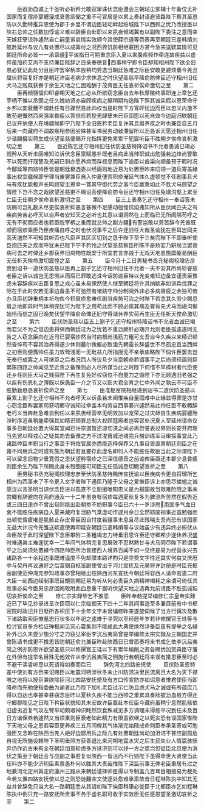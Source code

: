 <!-- { "loadSidebar": true } -->
　　臣遐沥血诚上干圣听必祈矜允敢逭窜诛伏念臣遭会三朝玷尘冢辅十年备位无补国家而复宿疹婴纒寖成衰惫丞弼之重不可冐居是以累上奏封请避贤路陛下察其至恳防以久勤特推异恩使为郡于乡里不谓边臣轻动衅起绥城陛下以西顾之忧乃改授臣以陜右总帅之任数加惇谕义难以辞臣自赴职以来夙夜倾竭冀有以副陛下委注之意而幸天嫉狂孽谅祚遽然自亡嗣童诉哀情实效顺今其使薛宗道等赍表再至朝廷已差韩缜刘航赴延州与议凢有处置尽以成筭付之况西界饥防相继窘困方甚今急来送欵其情可见朝廷所命必皆一一承禀疆平谧指日可期重念臣入夏以来腹疾频作牵连故疾益以虚悴虽加药艾尚不支持兼臣陛辞之日亲奉徳音西事稍宁即令臣却知相州陛下欲全旧恩必犹记此处分且臣昨罢宰柄本觊稍均劳逸当朝廷急难之际臣安敢更避烦重今羌丑屈伏将容复好亦是朝廷许臣老病少求休息之时伏望圣慈早降俞防俾臣还守相州旧任犬马之贱既获飬于余生天地之仁固难酬于茂育臣无任哀祈俟命激切之至
　　第二
　　臣再倾悃愊仰叩睿朙天地之仁必从所欲窃念臣自去年秋厚陵终事即连上章乞还宰柄不惟以丞弼之任久媿妨贤亦自顾疾病之躯稍期均逸陛下照其诚实假以恩荣命守乡邦以安衰薾不谓赴任有日骤然易此帅权当是时陛下方宵旰忧边而臣以忠义内激不敢苟避慨然西来强率昏疲以答信任若狡羌肆孽未已臣固愿以死自效今边庭归欵朝廷已议开纳使人在境疆候即宁乃陛下全旧恩矜老臣复许其息肩养疾之时也兼臣自五月后来一向藏府不调故疾相参困劣殊甚军书民务动致滞留所以沥恳诉天愿还相州旧任少谐頥摄实荷生成伏望圣慈便赐开允指挥更免累累干犯宸听臣不胜朝夕俟命哀祈激切之至
　　第三
　　臣近陈乞还守相州旧任伏防圣慈特降诏书不允者愚诚已竭必觊矜从天听未回唯知泣诉伏念臣禀赋愚朴既老且病此当帅职诚出勉强若边烽尚警敢不以死而扞冦讐及羌嗣已驯亦愿养疴而存视息而陛下谕臣以酋渠向顺备预于暇时况今鄜延等四路帅臣皆是朝廷极选委以经画则地近易为处置臣昨来叨领一道兵寄盖縁事出权宜疆候即宁理当废罢兼臣自入仲夏便苦积疹淹延气体久虚顿觉不任剧事且犬马有疾犹能极声长鸣顾望主恩幸一寛其守御代劳之事今臣羸惫如此不胜犬马顾望之情陛下岂不念之哉欲望圣慈更不赐诏荅便降俞防令臣还守相州旧任免塡沟壑上累至仁臣无任朝夕俟命哀祈激切之至
　　第四
　　臣三上表奏乞还守相州一奉诏答未防赐可岂礼数未尽更俟哀祈抑愚言甚微不足感动徊惶怵廹弗知所从臣伏闻匹夫之有疾病劳苦必呼天以自声者安知天之必听也其意以谓洞然在上而临已无所阂隔苟呼之无有不彻而应者也若臣脱宰柄之重而就总帅之剧方疆有警岂敢以劳苦辞今羌酋既顺而宿疹乘臣乃臣疾痛自呼之时也伏况事平之后许还旧任大哉圣谕犹在臣耳岂同夫高天邈然不可知其听否也凡臣声其区区切到之恳于陛下至于三矣而陛下不即垂听使臣抱匹夫之疾而呼犹未已陛下宁不矜怜之伏望圣慈察臣所陈不是矫妄乃职局当罢衰病可去之时俾还乡郡获养旧疴物性既安于所宜君言亦践于无戏天地恩施糜躯曷酬臣无任祈天俟命激切震惶之至
　　第五
　　臣今月十二日男秘书丞充秘阁校理忠彦赍到诏书一道伏防圣慈以臣再上劄子乞还守相州旧任不允者一夫不安其所尚轸睿慈老臣之诉以诚岂无恩恻从而后已罪敢逃诛今诏防谕臣特以羌变难知边备宜谨责臣豫虑未容辞疾以去臣复思之戎心虽未易保然使人继至朝廷将许其纳欵非如训兵伐罪之际在于此时仅若无事边备虽不可弛然有诸路守帅分制阃外非必多病昬疲之余独可倚办且臣初辞重柄本祈均佚今积衰疹愈难任剧当疾势可治之时陛下若念其久劳少赐息肩之地即异时气体稍完犹可为陛下之用苟此而不顾必俟其病及膏肓先犬马而塡沟壑始怜而信之固已晚矣伏望早降俞命俾还旧守得谐休养实荷再生臣无任祈天俟命激切之至
　　第六
　　臣伏防圣慈以臣五上劄子乞还守相州特降诏书不允者血诚已竭而君父不为之信边患将弭而朝廷过为之忧若不重沥肺肝必期开允则老臣孤逺遂同无告之人窃念臣向在近司已婴宿疹然当时病根尚浅筋力粗可支吾自今久疾以来精识顿然昏悴苟不容其治养得遂少休则蕞尔微躯必致溘先朝露长辞盛世不尽孤忠且当西衅之初臣则便膺帅任虽力效驽浅而一无毗益凢所指授无不亲承庙略陛下倘许臣罢去岂无奉行成筭之人可继臣之后者况西人所议旦夕当禀朝命若谓事平之后尚须经画则臣累陈四路之帅闻见至近责之备豫则必人尽所谋当此之时陛下何惜不早择材者代臣使还乡任则臣犬马之贱荷陛下再生复免好权窃位不自量力之毁陛下亦无顾遇旧老强之以疾有伤恩礼之薄既以保愚臣一介之节又以彰大君全育之仁中外闻之孰云不可臣不胜勤勤恳恳哀祈俟命之至
　　第七
　　臣准枢宻院相继递到诏书二道伏防圣慈以臣累上劄子乞还守相州不允者呼天以诉虽若未闻惟疾自量固难中止縁兹得罪是亦甘心窃念臣昨罢冢司获叨郷守诚知过幸盖本均劳自西事暴兴遽然易此帅任臣不敢輙辞老朽义当奔赴急难自到任以来夙夜经营卒无明效加以宠荣之过灾衅自生疾病婴纒殆渉时序近虽稍能牵强其如精识顿衰总制大权顾尫瘵者岂容冐处况夏人至延州请命议事多日朝廷处置大得其宜闻已许宗道暂还谅旬浃之间必再赍誓表过界则长安开府理当先罢以释戎心之疑其向去备豫之方不过浚葺城池缮完兵械训练军马审探事宜此乃诸路帅臣本职当行之事至于将佐官属亦悉能选择保荐又凢事自皆直禀朝廷则臣之在雍不同用兵之时或有施为朝廷若且要存此虚名即何人不能胜任故臣当此之际谓陛下可以留念旧物少垂寛假之恩伏望矜宿疹之已深信德音之前谕俾臣亟还本郡少息昏疲则臣余生乃陛下所赐此身未殁图报可知臣无任孤诚恳切瞻望哀祈之至
　　第八
　　臣男秘书丞充秘阁校理忠彦至伏防圣慈特赐传宣抚谕以臣疾病令更自将理所乞相州为西事未了不令更入文字者陛下遇臣乃隆于父母之爱惟臣诉上亦思尽蝼螘之诚感泣以言圣明当谅伏念臣进以孤直不立朋援唯知忠义是为报国故当艰难险阻之事未尝輙有辞避向在两府通及一十二年虽身有宿疹每遇夏秋复多为脾泄所苦然在假告近或三四日逺亦不曾出旬则能出赴朝参不妨职事今臣已六十一岁渉厯患固多气血日衰不能胜任疾病自入夏来藏府复泄胁气乗虚动作逮月余日全然妨废视事近虽勉强而出顿觉昏疲唯是肌骸止存皮骨臣因自忖度若疆事未息且尽此残喘支吾尚恐有误国家无益大计况今羌雏送欵遣使再叩延安朝廷已遣韩缜等与议始虽少有违异终必俯伏从命臣故于此时深望陛下念臣攀附二圣粗竭忠力特垂旧恩许臣还守郷邦少遂休养况盛时难遇眞主难逢犹幸一二年间气体稍完复思展效不忍黙黙甘与犬马同尽陛下若谓事平之后尚须处置縁今四路帅臣所治皆接西人境界百闻不如一见终是易为经营永兴去诸路各一十余程边事既难遥度不免却牒本路详酌只是空费文字徃还其实何益又庆厯中与契丹再议通好之后富弼自枢宻副使曾出于河北宣抚及元昊将许封册是时臣充枢宻副使范仲淹充参知政事亦曾相继出徃陜西河东宣抚今朝廷将容西人请命若遣二府大臣一赴西边经制事既目覩则朝廷易为听从何必责臣久病精神竭耗之余谓可倚任其败事必矣今臣男忠彦回阙敢附此血恳重干宸听伏望天地之造再允前请臣不胜孤诚廹切哀祈俟命之至
　　修仁宗实録毕乞不推恩
　　臣昨奉勑提举编修仁宗皇帝实録近已了毕见抄录进呈次臣窃以仁宗临御天下四十二年其间事迹至多兼目前有中书枢宻院时政记并日厯所各积压下十余年文字未曾编修昨来遂旋伺候了当方行撰次及散下诸路取索臣僚墓志行状多以年祀之逺难于寻究以至经厯年岁若非修撰官王珪等与检讨官员多方检证殚极闻见究心纂集则不能成此大典使焕然详备臣虽有提举之名縁补外已久未尝少施分寸之力窃见宰臣李沆吕夷简曾提举编修太宗实録及三朝国史并曾陈请书成更不推恩皆防朝廷俞允兼臣昨赴陜西日已曾靣奏将来书成乞依李沆吕夷简之例亦防恩许欲望圣慈只以修撰官王珪以下有累年编削之劳各赐优加赏典臣守藩在外但有提举名目殊无他效许从李沆吕夷简之例施行若朝廷将来误有推恩臣至时必不避干渎睿听恳以死请得如奏而后已
　　辞免河北四路安抚使
　　臣伏防圣恩特差中使刘有方赍来诏赐臣以地震河朔涉秋冬未止川防溃决里民流离且大名为天下襟喉之地将以授臣兼欲除臣河北四路安抚使及有方口传宣防亦如诏意者惟君使臣当即降命而先驰使指委曲为谕者此乃陛下加礼老臣过示仁防且虑犬马之诚或有所蕴庶几得以自达也幸甚幸甚窃念臣昨以夏秋久疾不能当西帅之重累具奏牍披沥血恳方得还守郷郡陛见之日陛下矜臣状貌知其未安故许臣亟赴本任臣今藏府虽稍宁息然肌骸依旧虚劣近复气攻左臂举动颇艰神识眊然饮食殊减见多方调理未得痊平况到任未及百日方谐保养若遽然又当烦重则臣衰老如此精力有限虽欲继之以死实恐有误国家惟陛下天地父母之恩若容臣更养疾三五月间俾其气体渐完始降成命则臣奉承圣寄或可勉强臣又念昨在陜西当羌人絶好边鄙用兵之际凢有处置朝廷尚动加沮诘不甚应副孤危自视无所施设頼陛下圣明垂照方获善退比来河朔地震水灾之后生民失业人情震骇妖异仍作近古未有全在朝廷加意轸虑多方拯济则可以纾一方之患岂但徙臣北京便为消伏之策至于朝廷合与应副之事若复似陜西一皆沮而不行则陛下虽得命世大贤使当此任料亦不能少济矧臣素禀愚朴何以胜其大责哉惟陛下深监前事无俾老臣重居有过之地兼河北定州眞定府瀛州三路从来朝廷谨择帅臣得以专制盖凢百耳目相接易为裁处今若又置四路安抚使以总之则恐徒翻空文使逐处愈难承禀故昔日程琳陈执中知其无益并曾辞免只当大名一路朝廷悉从其请如陛下俟臣稍康必徙臣于北都臣亦乞如程琳陈执中例只充一路安抚所贵事不务于虚名职可收于实效臣无任感恩望圣激切哀祈之至
　　第二
